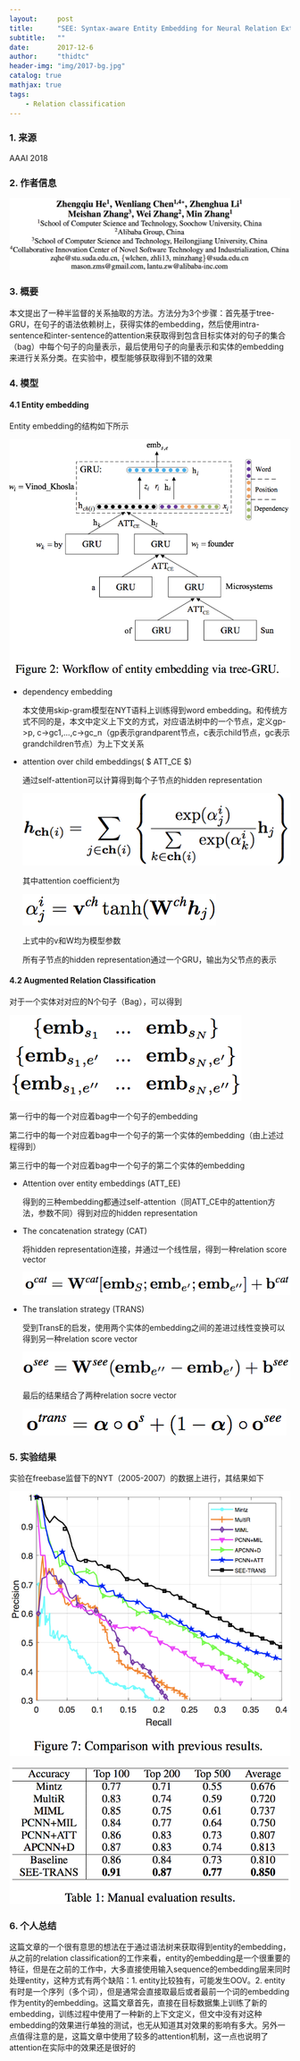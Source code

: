 ```yaml
---
layout:     post
title:      "SEE: Syntax-aware Entity Embedding for Neural Relation Extraction"
subtitle:   ""
date:       2017-12-6
author:     "thidtc"
header-img: "img/2017-bg.jpg"
catalog: true
mathjax: true
tags:
    - Relation classification
---
```


### 1. 来源
AAAI 2018

### 2. 作者信息
![](/img/SEE_Syntax-aware_Entity_Embedding_for_Neural_Relation_Extraction/author_figure1.png)

### 3. 概要
本文提出了一种半监督的关系抽取的方法。方法分为3个步骤：首先基于tree-GRU，在句子的语法依赖树上，获得实体的embedding，然后使用intra-sentence和inter-sentence的attention来获取得到包含目标实体对的句子的集合（bag）中每个句子的向量表示，最后使用句子的向量表示和实体的embedding来进行关系分类。在实验中，模型能够获取得到不错的效果

### 4. 模型

#### 4.1 Entity embedding

Entity embedding的结构如下所示

![](/img/SEE_Syntax-aware_Entity_Embedding_for_Neural_Relation_Extraction/model_figure1.png)

* dependency embedding

  本文使用skip-gram模型在NYT语料上训练得到word embedding。和传统方式不同的是，本文中定义上下文的方式，对应语法树中的一个节点，定义gp->p, c->gc1,...,c->gc_n（gp表示grandparent节点，c表示child节点，gc表示grandchildren节点）为上下文关系

* attention over child embeddings( $ ATT_CE $)

  通过self-attention可以计算得到每个子节点的hidden representation


  ![](/img/SEE_Syntax-aware_Entity_Embedding_for_Neural_Relation_Extraction/model_figure2.png)

  其中attention coefficient为

  ![](/img/SEE_Syntax-aware_Entity_Embedding_for_Neural_Relation_Extraction/model_figure3.png)

  上式中的v和W均为模型参数

  所有子节点的hidden representation通过一个GRU，输出为父节点的表示

#### 4.2 Augmented Relation Classification

对于一个实体对对应的N个句子（Bag），可以得到

![](/img/SEE_Syntax-aware_Entity_Embedding_for_Neural_Relation_Extraction/model_figure4.png)

第一行中的每一个对应着bag中一个句子的embedding

第二行中的每一个对应着bag中一个句子的第一个实体的embedding（由上述过程得到）

第三行中的每一个对应着bag中一个句子的第二个实体的embedding

* Attention over entity embeddings (ATT_EE) 

  得到的三种embedding都通过self-attention（同ATT_CE中的attention方法，参数不同）得到对应的hidden representation

* The concatenation strategy (CAT)

  将hidden representation连接，并通过一个线性层，得到一种relation score vector

  ![](/img/SEE_Syntax-aware_Entity_Embedding_for_Neural_Relation_Extraction/model_figure5.png)

* The translation strategy (TRANS)

  受到TransE的启发，使用两个实体的embedding之间的差进过线性变换可以得到另一种relation score vector

  ![](/img/SEE_Syntax-aware_Entity_Embedding_for_Neural_Relation_Extraction/model_figure6.png)

  最后的结果结合了两种relation socre vector

  ![](/img/SEE_Syntax-aware_Entity_Embedding_for_Neural_Relation_Extraction/model_figure7.png)

### 5. 实验结果

实验在freebase监督下的NYT（2005-2007）的数据上进行，其结果如下

![](/img/SEE_Syntax-aware_Entity_Embedding_for_Neural_Relation_Extraction/exp_figure1.png)

![](/img/SEE_Syntax-aware_Entity_Embedding_for_Neural_Relation_Extraction/exp_figure2.png)

### 6. 个人总结

这篇文章的一个很有意思的想法在于通过语法树来获取得到entity的embedding，从之前的relation classification的工作来看，entity的embedding是一个很重要的特征，但是在之前的工作中，大多直接使用输入sequence的embedding层来同时处理entity，这种方式有两个缺陷：1.  entity比较独有，可能发生OOV。2. entity有时是一个序列（多个词），但是通常会直接取最后或者最前一个词的embedding作为entity的embedding。这篇文章首先，直接在目标数据集上训练了新的embedding，训练过程中使用了一种新的上下文定义，但文中没有对这种embedding的效果进行单独的测试，也无从知道其对效果的影响有多大。另外一点值得注意的是，这篇文章中使用了较多的attention机制，这一点也说明了attention在实际中的效果还是很好的